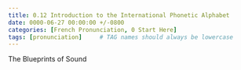```yaml
---
title: 0.12 Introduction to the International Phonetic Alphabet
date: 0000-06-27 00:00:00 +/-0800
categories: [French Pronunciation, 0 Start Here]
tags: [pronunciation]     # TAG names should always be lowercase
---
```


The Blueprints of Sound
